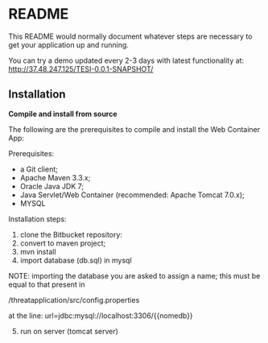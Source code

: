 # README #

This README would normally document whatever steps are necessary to get your application up and running.

You can try a demo updated every 2-3 days with latest functionality at:
http://37.48.247.125/TESI-0.0.1-SNAPSHOT/

## Installation ##

**Compile and install from source**

The following are the prerequisites to compile and install the Web Container App:

Prerequisites:

* a Git client;
* Apache Maven 3.3.x;
* Oracle Java JDK 7;
* Java Servlet/Web Container (recommended: Apache Tomcat 7.0.x);
* MYSQL


Installation steps:

1) clone the Bitbucket repository:
2) convert to maven project;
3) mvn install
4) import database (db.sql) in mysql

NOTE: importing the database you are asked to assign a name; this must be equal to that present in

/threatapplication/src/config.properties

at the line: url=jdbc:mysql://localhost:3306/{{nomedb}} 

5) run on server (tomcat server) 